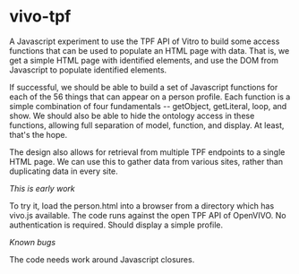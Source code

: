 # vivo-tpf

A Javascript experiment to use the TPF API of Vitro to build some access functions that can be used to populate 
an HTML page with data. That is, we get a simple HTML page with identified elements, and use the 
DOM from Javascript to populate identified elements.

If successful, we should be able to build a set of Javascript functions for each of the 56 things that can appear 
on a person profile.  Each function is a simple combination of four fundamentals -- getObject, getLiteral, loop, and 
show.  We should also be able to hide the ontology access in these functions, allowing full separation of model, 
function, and display. At least, that's the hope.

The design also allows for retrieval from multiple TPF endpoints to a single HTML page.  We can use this to 
gather data from various sites, rather than duplicating data in every site.

*This is early work*

To try it, load the person.html into a browser from a directory which has vivo.js available.  The code runs 
against the open TPF API of OpenVIVO.  No authentication is required.  Should display a simple profile.

*Known bugs*

The code needs work around Javascript closures.
